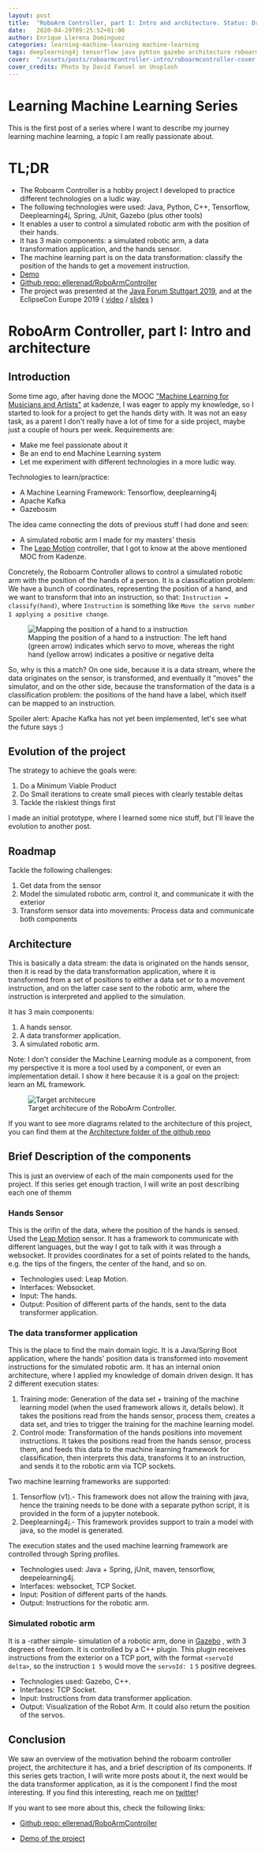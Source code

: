 ```yaml
---
layout: post
title:  "RoboArm Controller, part I: Intro and architecture. Status: Draft"
date:   2020-04-29T09:25:52+01:00
author: Enrique Llerena Dominguez
categories: learning-machine-learning machine-learning 
tags: deeplearning4j tensorflow java pyhton gazebo architecture roboarm-controller
cover:  "/assets/posts/roboarmcontroller-intro/roboarmcontroller-cover.jpg"
cover_credits: Photo by David Fanuel on Unsplash
---
```


# Learning Machine Learning Series

This is the first post of a series where I want to describe my journey learning machine learning, a topic I am really
passionate about.

# TL;DR

- The Roboarm Controller is a hobby project I developed to practice different technologies on a ludic way.
- The following technologies were used: Java, Python, C++, Tensorflow, Deeplearning4j, Spring, JUnit, Gazebo (plus other tools)
- It enables a user to control a simulated robotic arm with the position of their hands.
- It has 3 main components: a simulated robotic arm, a data transformation application, and the hands sensor.
- The machine learning part is on the data transformation: classify the position of the hands to get a movement instruction.
- [Demo][roboarmcontroller_demo]
- [Github repo: ellerenad/RoboArmController][roboarmcontroller_repo]
- The project was presented at the [Java Forum Stuttgart 2019][JFS_roboarmcontroller], and at the EclipseCon Europe 2019 ( [video][eclipsecon_roboarmcontroller_video] / [slides][eclipsecon_roboarmcontroller_slides] )

# RoboArm Controller, part I: Intro and architecture

## Introduction

Some time ago, after having done the MOOC ["Machine Learning for Musicians and Artists"][kadenze_moc] at kadenze, I was eager to apply my knowledge,
so I started to look for a project to get the hands dirty with. It was not an easy task, as a parent I don't really have a lot of time for a side project, maybe just
a couple of hours per week. Requirements are:
- Make me feel passionate about it
- Be an end to end Machine Learning system
- Let me experiment with different technologies in a more ludic way.

Technologies to learn/practice:
- A Machine Learning Framework: Tensorflow, deeplearning4j
- Apache Kafka
- Gazebosim
 
The idea came connecting the dots of previous stuff I had done and seen:
- A simulated robotic arm I made for my masters' thesis
- The [Leap Motion][leap_motion] controller, that I got to know at the above mentioned MOC from Kadenze.


Concretely, the Roboarm Controller allows to control a simulated robotic arm with the position of the hands of a person.
It is a classification problem: We have a bunch of coordinates, representing the position of a hand, and we want to transform that into an instruction, so that:
`Instruction = classify(hand)`, where `Instruction` is something like `Move the servo number 1 applying a positive change`.

<figure>
  <img src="/assets/posts/roboarmcontroller-intro/hands-position-to-instruction.png" alt="Mapping the position of a hand to a instruction"/>
  <figcaption class="image-description">Mapping the position of a hand to a instruction: The left hand (green arrow) indicates which servo to move,
   whereas the right hand (yellow arrow) indicates a positive or negative delta</figcaption>
</figure>

So, why is this a match? On one side, because it is a data stream, where the data originates on the sensor, is transformed, and eventually it "moves"
the simulator, and on the other side, because the transformation of the data is a classification problem: the positions of the hand have a label,
which itself can be mapped to an instruction.

Spoiler alert: Apache Kafka has not yet been implemented, let's see what the future says :) 

## Evolution of the project

The strategy to achieve the goals were:
1. Do a Minimum Viable Product
1. Do Small iterations to create small pieces with clearly testable deltas
1. Tackle the riskiest things first

I made an initial prototype, where I learned some nice stuff, but I'll leave the evolution to another post.

## Roadmap

Tackle the following challenges:

1. Get data from the sensor
1. Model the simulated robotic arm, control it, and communicate it with the exterior
1. Transform sensor data into movements:  Process data and communicate both components


## Architecture

This is basically a data stream: the data is originated on the hands sensor, then it is read by the data transformation
application, where it is transformed from a set of positions to either a data set or to a movement instruction, and on the latter case sent
to the robotic arm, where the instruction is interpreted and applied to the simulation.

It has 3 main components:
1. A hands sensor.
1. A data transformer application.
1. A simulated robotic arm.

Note: I don't consider the Machine Learning module as a component, from my perspective it is more a tool used by a component, or even an implementation detail.
I show it here because it is a goal on the project: learn an ML framework.

<figure>
  <img src="/assets/posts/roboarmcontroller-intro/target-architecture.png" alt="Target architecure"/>
  <figcaption class="image-description">Target architecure of the RoboArm Controller.</figcaption>
</figure>

If you want to see more diagrams related to the architecture of this project, you can find them at the
 [Architecture folder of the github repo][roboarmcontroller_repo_architecture]

## Brief Description of the components

This is just an overview of each of the main components used for the project. If this series get enough traction, I will
write an post describing each one of themm

### Hands Sensor

This is the orifin of the data, where the position of the hands is sensed.
Used the [Leap Motion][leap_motion] sensor. It has a framework to communicate with different languages, but the way I got to talk 
with it was through a websocket. It provides coordinates for a set of points related to the hands, e.g. the tips of the fingers,
the center of the hand, and so on.
- Technologies used: Leap Motion.
- Interfaces: Websocket.
- Input: The hands.
- Output: Position of different parts of the hands, sent to the data transformer application.

### The data transformer application

This is the place to find the main domain logic.
It is a Java/Spring Boot application, where the hands' position data is transformed into movement instructions for the simulated robotic arm.
It has an internal onion architecture, where I applied my knowledge of domain driven design.
It has 2 different execution states:
1. Training mode: Generation of the data set + training of the machine learning model (when the used framework allows it, details below). 
It takes the positions read from the hands sensor, process them, creates a data set, and tries to trigger the training for the machine learning 
model.
1. Control mode: Transformation of the hands positions into movement instructions.
It takes the positions read from the hands sensor, process them, and feeds this data to the machine learning framework for classification,
then interprets this data, transforms it to an instruction, and sends it to the robotic arm via TCP sockets.

Two machine learning frameworks are supported:
1. Tensorflow (v1).- This framework does not allow the training with java, hence the training needs to be done with a separate python 
script, it is provided in the form of a jupyter notebook.
1. Deeplearning4j.- This framework provides support to train a model with java, so the model is generated.

The execution states and the used machine learning framework are controlled through Spring profiles. 

- Technologies used: Java + Spring, jUnit, maven, tensorflow, deepelearning4j.
- Interfaces: websocket, TCP Socket.
- Input: Position of different parts of the hands.
- Output: Instructions for the robotic arm.


### Simulated robotic arm

It is a -rather simple- simulation of a robotic arm, done in [Gazebo][gazebo] , with 3 degrees of freedom. It is controlled by a C++ plugin.
This plugin receives instructions from the exterior on a TCP port, with the format `<servoId delta>`, so the instruction `1 5` 
would move the `servoId: 1` `5` positive degrees.
- Technologies used: Gazebo, C++.
- Interfaces: TCP Socket.
- Input: Instructions from data transformer application.
- Output: Visualization of the Robot Arm. It could also return the position of the servos.



## Conclusion

We saw an overview of the motivation behind the roboarm controller project, the architecture it has, and a brief description of its components.
If this series gets traction, I will write more posts about it, the next would be the data transformer application, as it is the 
component I find the most interesting.
If you find this interesting, reach me on [twitter][twitter_handle]! 

If you want to see more about this, check the following links:


- [Github repo: ellerenad/RoboArmController][roboarmcontroller_repo]

- [Demo of the project][roboarmcontroller_demo]









[roboarmcontroller_repo]: https://github.com/ellerenad/RoboArmController
[roboarmcontroller_repo_architecture]: https://github.com/ellerenad/RoboArmController/tree/master/src/architecture
[gazebo]: http://gazebosim.org/
[leap_motion]: https://www.leapmotion.com/
[kadenze_moc]: https://www.kadenze.com/courses/machine-learning-for-musicians-and-artists/info
[JFS]: https://www.java-forum-stuttgart.de/de/Home.html
[JFS_roboarmcontroller]: https://www.java-forum-stuttgart.de/de/Vortr%E4ge+von+14.30+-+15.15+Uhr.html#D5
[roboarmcontroller_demo]: http://www.youtube.com/watch?v=JWlY6wcq-mY&t=29m10s
[eclipsecon_roboarmcontroller_video]: http://www.youtube.com/watch?v=JWlY6wcq-mY
[eclipsecon_roboarmcontroller_slides]: https://www.eclipsecon.org/europe2019/sessions/prototyping-robot-arm-controller-getting-hands-dirty-learn-new-technologies
[twitter_handle]: https://www.twitter.com/ellerenad
